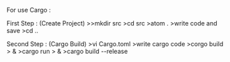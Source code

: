 For use Cargo :
   
   First Step : (Create Project)
      >>mkdir src
      >cd src
      >atom .
      >write code and save
      >cd ..
 
 Second Step : (Cargo Build)
      >vi Cargo.toml
      >write cargo code
      >corgo build 
       >   &
      >cargo run
      >    &
      >cargo build --release
 
